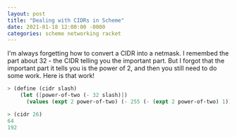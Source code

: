 ```yaml
---
layout: post
title: "Dealing with CIDRs in Scheme"
date: 2021-01-18 12:00:00 -0000
categories: scheme networking racket
---
```

I'm always forgetting how to convert a CIDR into a netmask. I remembed
the part about 32 - the CIDR telling you the important part. But I
forgot that the important part it tells you is the power of 2, and
then you still need to do some work. Here is that work!

```scheme
> (define (cidr slash)
    (let ([power-of-two (- 32 slash)])
      (values (expt 2 power-of-two) (- 255 (- (expt 2 power-of-two) 1)))))

> (cidr 26)
64
192
```



